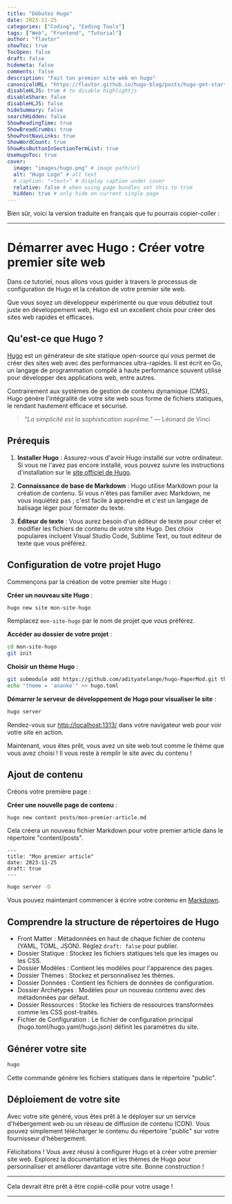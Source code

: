 ```yaml
---
title: "Débutez Hugo"
date: 2023-11-25
categories: ["Coding", "Coding Tools"]
tags: ["Web", "Frontend", "Tutorial"]
author: "flavtor"
showToc: true
TocOpen: false
draft: false
hidemeta: false
comments: false
description: "Fait ton premier site web en hugo"
canonicalURL: "https://flavtor.github.io/hugo-blog/posts/hugo-get-started"
disableHLJS: true # to disable highlightjs
disableShare: false
disableHLJS: false
hideSummary: false
searchHidden: false
ShowReadingTime: true
ShowBreadCrumbs: true
ShowPostNavLinks: true
ShowWordCount: true
ShowRssButtonInSectionTermList: true
UseHugoToc: true
cover:
  image: "images/hugo.png" # image path/url
  alt: "Hugo Logo" # alt text
  # caption: "<text>" # display caption under cover
  relative: false # when using page bundles set this to true
  hidden: true # only hide on current single page
---
```


Bien sûr, voici la version traduite en français que tu pourrais copier-coller :

---

# Démarrer avec Hugo : Créer votre premier site web

Dans ce tutoriel, nous allons vous guider à travers le processus de configuration de Hugo et la création de votre premier site web.

Que vous soyez un développeur expérimenté ou que vous débutiez tout juste en développement web, Hugo est un excellent choix pour créer des sites web rapides et efficaces.

## Qu'est-ce que Hugo ?

[Hugo](https://gohugo.io/) est un générateur de site statique open-source qui vous permet de créer des sites web avec des performances ultra-rapides. Il est écrit en Go, un langage de programmation compilé à haute performance souvent utilisé pour développer des applications web, entre autres.

Contrairement aux systèmes de gestion de contenu dynamique (CMS), Hugo génère l'intégralité de votre site web sous forme de fichiers statiques, le rendant hautement efficace et sécurisé.

> _"La simplicité est la sophistication suprême."_ — Léonard de Vinci

## Prérequis

1. **Installer Hugo** : Assurez-vous d'avoir Hugo installé sur votre ordinateur. Si vous ne l'avez pas encore installé, vous pouvez suivre les instructions d'installation sur le [site officiel de Hugo](https://gohugo.io/getting-started/installing/).

2. **Connaissance de base de Markdown** : Hugo utilise Markdown pour la création de contenu. Si vous n'êtes pas familier avec Markdown, ne vous inquiétez pas ; c'est facile à apprendre et c'est un langage de balisage léger pour formater du texte.

3. **Éditeur de texte** : Vous aurez besoin d'un éditeur de texte pour créer et modifier les fichiers de contenu de votre site Hugo. Des choix populaires incluent Visual Studio Code, Sublime Text, ou tout éditeur de texte que vous préférez.

## Configuration de votre projet Hugo

Commençons par la création de votre premier site Hugo :

**Créer un nouveau site Hugo** :

```bash
hugo new site mon-site-hugo
```

Remplacez `mon-site-hugo` par le nom de projet que vous préférez.

**Accéder au dossier de votre projet** :

```bash
cd mon-site-hugo
git init
```

**Choisir un thème Hugo** :

```bash
git submodule add https://github.com/adityatelange/hugo-PaperMod.git themes/PaperMod
echo "theme = 'ananke'" >> hugo.toml
```

**Démarrer le serveur de développement de Hugo pour visualiser le site** :

```bash
hugo server
```

Rendez-vous sur [http://localhost:1313/](http://localhost:1313/) dans votre navigateur web pour voir votre site en action.

Maintenant, vous êtes prêt, vous avez un site web tout comme le thème que vous avez choisi ! Il vous reste à remplir le site avec du contenu !

## Ajout de contenu

Créons votre première page :

**Créer une nouvelle page de contenu** :

```bash
hugo new content posts/mon-premier-article.md
```

Cela créera un nouveau fichier Markdown pour votre premier article dans le répertoire "content/posts".

```
---
title: "Mon premier article"
date: 2023-11-25
draft: true
---
```

```bash
hugo server -D
```

Vous pouvez maintenant commencer à écrire votre contenu en [Markdown](https://commonmark.org/help/).

## Comprendre la structure de répertoires de Hugo
- Front Matter : Métadonnées en haut de chaque fichier de contenu (YAML, TOML, JSON). Réglez `draft: false` pour publier.
- Dossier Statique : Stockez les fichiers statiques tels que les images ou les CSS.
- Dossier Modèles : Contient les modèles pour l'apparence des pages.
- Dossier Thèmes : Stockez et personnalisez les thèmes.
- Dossier Données : Contient les fichiers de données de configuration.
- Dossier Archétypes : Modèles pour un nouveau contenu avec des métadonnées par défaut.
- Dossier Ressources : Stocke les fichiers de ressources transformées comme les CSS post-traités.
- Fichier de Configuration : Le fichier de configuration principal (hugo.toml/hugo.yaml/hugo.json) définit les paramètres du site.

## Générer votre site

```bash
hugo
```

Cette commande génère les fichiers statiques dans le répertoire "public".

## Déploiement de votre site

Avec votre site généré, vous êtes prêt à le déployer sur un service d'hébergement web ou un réseau de diffusion de contenu (CDN). Vous pouvez simplement télécharger le contenu du répertoire "public" sur votre fournisseur d'hébergement.

Félicitations ! Vous avez réussi à configurer Hugo et à créer votre premier site web. Explorez la documentation et les thèmes de Hugo pour personnaliser et améliorer davantage votre site. Bonne construction !

---

Cela devrait être prêt à être copié-collé pour votre usage !

---